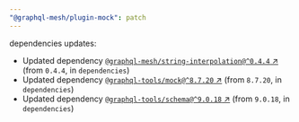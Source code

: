```yaml
---
"@graphql-mesh/plugin-mock": patch
---
```

dependencies updates:
  - Updated dependency [`@graphql-mesh/string-interpolation@^0.4.4` ↗︎](https://www.npmjs.com/package/@graphql-mesh/string-interpolation/v/0.4.4) (from `0.4.4`, in `dependencies`)
  - Updated dependency [`@graphql-tools/mock@^8.7.20` ↗︎](https://www.npmjs.com/package/@graphql-tools/mock/v/8.7.20) (from `8.7.20`, in `dependencies`)
  - Updated dependency [`@graphql-tools/schema@^9.0.18` ↗︎](https://www.npmjs.com/package/@graphql-tools/schema/v/9.0.18) (from `9.0.18`, in `dependencies`)
